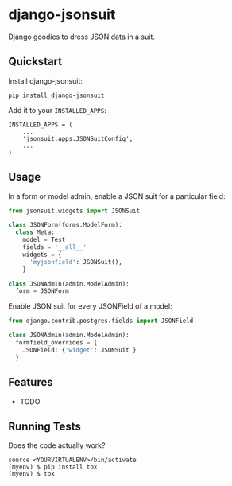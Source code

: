 # django-jsonsuit

Django goodies to dress JSON data in a suit.

## Quickstart

Install django-jsonsuit:

    pip install django-jsonsuit

Add it to your `INSTALLED_APPS`:

``` sourceCode
INSTALLED_APPS = (
    ...
    'jsonsuit.apps.JSONSuitConfig',
    ...
)
```

## Usage

In a form or model admin, enable a JSON suit for a particular field:

```python
from jsonsuit.widgets import JSONSuit

class JSONForm(forms.ModelForm):
  class Meta:
    model = Test
    fields = '__all__'
    widgets = {
      'myjsonfield': JSONSuit(),
    }

class JSONAdmin(admin.ModelAdmin):
  form = JSONForm
```

Enable JSON suit for every JSONField of a model:

```python
from django.contrib.postgres.fields import JSONField

class JSONAdmin(admin.ModelAdmin):
  formfield_overrides = {
    JSONField: {'widget': JSONSuit }
  }
```

## Features

-   TODO

## Running Tests

Does the code actually work?

    source <YOURVIRTUALENV>/bin/activate
    (myenv) $ pip install tox
    (myenv) $ tox
